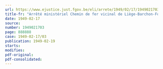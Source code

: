 ```yaml
---
url: https://www.ejustice.just.fgov.be/eli/arrete/1949/02/17/1949021703/justel
title-fr: "Arrêté ministériel Chemin de fer vicinal de Liège-Barchon-Fouron-le-Comte. Modification au tableau des distances"
date: 1949-02-17
source:
number: 1949021703
page: 888888
case: 1949-02-17/03
publication: 1949-02-19
starts:
modifies:
pdf-original:
pdf-consolidated:
---
```



